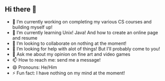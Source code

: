 ## Hi there 👋
- 🔭 I’m currently working on completing my various CS courses and building myself up!
- 🌱 I’m currently learning Unix! Java! And how to create an online page and resume
- 👯 I’m looking to collaborate on nothing at the moment!
- 🤔 I’m looking for help with alot of things! But I'll probably come to you!
- 💬 Ask me about my opinion on fine art and video games
- 📫 How to reach me: send me a message!
- 😄 Pronouns: He/Him
- ⚡ Fun fact: I have nothing on my mind at the moment!
<!--
**Kionzel/Kionzel** is a ✨ _special_ ✨ repository because its `README.md` (this file) appears on your GitHub profile.

- 🔭 I’m currently working on completing my various CS courses and building myself up!
- 🌱 I’m currently learning Unix! Java! And how to create an online page and resume
- 👯 I’m looking to collaborate on nothing at the moment!
- 🤔 I’m looking for help with alot of things! But I'll probably come to you!
- 💬 Ask me about my opinion on fine art and video games
- 📫 How to reach me: send me a message!
- 😄 Pronouns: He/Him
- ⚡ Fun fact: I have nothing on my mind at the moment!
-->
